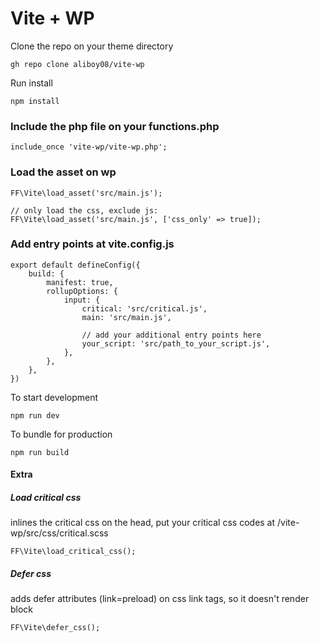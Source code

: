 <h1>Vite + WP</h1>

Clone the repo on your theme directory
```
gh repo clone aliboy08/vite-wp
```

Run install
```
npm install
```


<h3>Include the php file on your functions.php</h3>

```
include_once 'vite-wp/vite-wp.php';
```


<h3>Load the asset on wp</h3>

```
FF\Vite\load_asset('src/main.js');

// only load the css, exclude js:
FF\Vite\load_asset('src/main.js', ['css_only' => true]);
```


<h3>Add entry points at vite.config.js</h3>

```
export default defineConfig({
    build: {
        manifest: true,
        rollupOptions: {
            input: {
                critical: 'src/critical.js',
                main: 'src/main.js',

                // add your additional entry points here
                your_script: 'src/path_to_your_script.js',
            },
        },
    },
})
```


To start development
```
npm run dev
```

To bundle for production
```
npm run build
```


<h4>Extra</h4>

<h5>Load critical css</h5>

inlines the critical css on the head, put your critical css codes at /vite-wp/src/css/critical.scss
```
FF\Vite\load_critical_css();
```

<h5>Defer css</h5>

adds defer attributes (link=preload) on css link tags, so it doesn't render block
```
FF\Vite\defer_css();
```
